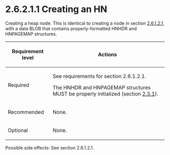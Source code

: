 <html dir="LTR" xmlns:mshelp="http://msdn.microsoft.com/mshelp" xmlns:ddue="http://ddue.schemas.microsoft.com/authoring/2003/5" xmlns:xlink="http://www.w3.org/1999/xlink" xmlns:tool="http://www.microsoft.com/tooltip">
    <head>
        <meta http-equiv="Content-Type" content="text/html; CHARSET=utf-8"></meta>
        <meta name="save" content="history"></meta>
        <title>2.6.2.1.1 Creating an HN</title>
        <xml>
            <mshelp:toctitle title="2.6.2.1.1 Creating an HN"></mshelp:toctitle>
            <mshelp:rltitle title="[MS-PST]: Creating an HN"></mshelp:rltitle>
            <mshelp:keyword index="A" term="a29ef0f7-1a42-4483-a14c-c245d066e23a"></mshelp:keyword>
            <mshelp:attr name="DCSext.ContentType" value="open specification"></mshelp:attr>
            <mshelp:attr name="AssetID" value="a29ef0f7-1a42-4483-a14c-c245d066e23a"></mshelp:attr>
            <mshelp:attr name="TopicType" value="kbRef"></mshelp:attr>
            <mshelp:attr name="DCSext.Title" value="[MS-PST]: Creating an HN" />
        </xml>
    </head>
    <body>
        <div id="header">
            <h1 class="heading">2.6.2.1.1 Creating an HN</h1>
        </div>
        <div id="mainSection">
            <div id="mainBody">
                <div id="allHistory" class="saveHistory"></div>
                <div id="sectionSection0" class="section" name="collapseableSection">
                    

<p>Creating a heap node. This is identical to creating a node
in section <a href="b0dca92d-4b15-4880-bf45-c1e786260d02.html">2.6.1.2.1</a>,
with a data BLOB that contains properly-formatted HNHDR and HNPAGEMAP
structures.</p>

<table>
 <thead>
  <tr>
   <th>
   <p>Requirement level</p>
   </th>
   <th>
   <p><b><span>Actions</span></b></p>
   </th>
  </tr>
 </thead>
 <tr>
  <td>
  <p>Required</p>
  </td>
  <td>
  <p>See requirements for section 2.6.1.2.1.</p>
  <p>The HNHDR and HNPAGEMAP structures MUST be properly
  initialized (section <a href="77ce49a3-3772-4d8d-bb2c-2f7520a238a6.html">2.3.1</a>).</p>
  </td>
 </tr>
 <tr>
  <td>
  <p>Recommended</p>
  </td>
  <td>
  <p>None.</p>
  </td>
 </tr>
 <tr>
  <td>
  <p>Optional</p>
  </td>
  <td>
  <p>None.</p>
  </td>
 </tr>
</table>

<p>Possible side effects: See section 2.6.1.2.1.</p>
                </div>
            </div>
        </div>
    </body>
</html>
